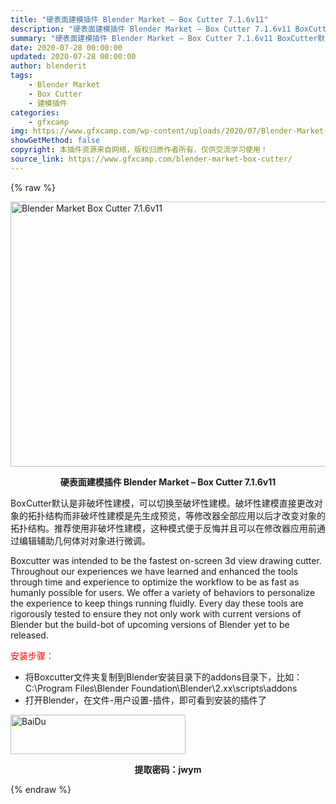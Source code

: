 ```yaml
---
title: "硬表面建模插件 Blender Market – Box Cutter 7.1.6v11"
description: "硬表面建模插件 Blender Market – Box Cutter 7.1.6v11 BoxCutter默认是非破坏性建模，可以切换至破坏性建模。破坏性建模直接更改对象的拓扑结构而非破..."
summary: "硬表面建模插件 Blender Market – Box Cutter 7.1.6v11 BoxCutter默认是非破坏性建模，可以切换至破坏性建模。破坏性建模直接更改对象的拓扑结构而非破..."
date: 2020-07-28 00:00:00
updated: 2020-07-28 00:00:00
author: blenderit
tags: 
    - Blender Market
    - Box Cutter
    - 建模插件
categories:
    - gfxcamp
img: https://www.gfxcamp.com/wp-content/uploads/2020/07/Blender-Market-Box-Cutter-7.1.6v11.jpg
showGetMethod: false
copyright: 本插件资源来自网络，版权归原作者所有，仅供交流学习使用！
source_link: https://www.gfxcamp.com/blender-market-box-cutter/
---
```


{% raw %}
<div><p><img decoding="async" class="aligncenter size-full wp-image-87654" src="https://www.gfxcamp.com/wp-content/uploads/2020/07/Blender-Market-Box-Cutter-7.1.6v11.jpg" data-src="https://www.gfxcamp.com/wp-content/uploads/2020/07/Blender-Market-Box-Cutter-7.1.6v11.jpg" alt="Blender Market Box Cutter 7.1.6v11" width="590" height="424" data-srcset="https://www.gfxcamp.com/wp-content/uploads/2020/07/Blender-Market-Box-Cutter-7.1.6v11.jpg 590w, https://www.gfxcamp.com/wp-content/uploads/2020/07/Blender-Market-Box-Cutter-7.1.6v11-150x108.jpg 150w, https://www.gfxcamp.com/wp-content/uploads/2020/07/Blender-Market-Box-Cutter-7.1.6v11-160x115.jpg 160w, https://www.gfxcamp.com/wp-content/uploads/2020/07/Blender-Market-Box-Cutter-7.1.6v11-341x245.jpg 341w, https://www.gfxcamp.com/wp-content/uploads/2020/07/Blender-Market-Box-Cutter-7.1.6v11-473x340.jpg 473w" data-sizes="(max-width: 590px) 100vw, 590px"></p><p style="text-align: center;"><strong>硬表面建模插件 Blender Market – Box Cutter 7.1.6v11</strong></p><p style="text-align: left;">BoxCutter默认是非破坏性建模，可以切换至破坏性建模。破坏性建模直接更改对象的拓扑结构而非破坏性建模是先生成预览，等修改器全部应用以后才改变对象的拓扑结构。推荐使用非破坏性建模，这种模式便于反悔并且可以在修改器应用前通过编辑辅助几何体对对象进行微调。</p><p style="text-align: left;">Boxcutter was intended to be the fastest on-screen 3d view drawing cutter. Throughout our experiences we have learned and enhanced the tools through time and experience to optimize the workflow to be as fast as humanly possible for users. We offer a variety of behaviors to personalize the experience to keep things running fluidly. Every day these tools are rigorously tested to ensure they not only work with current versions of Blender but the build-bot of upcoming versions of Blender yet to be released.</p><p style="text-align: left;"><span style="color: #ff0000;">安装步骤：</span></p><ul>
<li>将Boxcutter文件夹复制到Blender安装目录下的addons目录下，比如：C:\Program Files\Blender Foundation\Blender\2.xx\scripts\addons</li>
<li>打开Blender，在文件-用户设置-插件，即可看到安装的插件了</li>
</ul><p><a href="https://pan.baidu.com/s/1B9GqnwNC6_gSA6V8sCUB8A" target="_blank"><img decoding="async" loading="lazy" class="aligncenter" src="https://www.gfxcamp.com/wp-content/uploads/2014/04/BaiDu.gif" data-src="https://www.gfxcamp.com/wp-content/uploads/2014/04/BaiDu.gif" alt="BaiDu" width="280" height="63"></a></p><p style="text-align: center;"><strong>提取密码：jwym</strong></p></div>
<div style="display: none">gfxcamp</div>
{% endraw %}